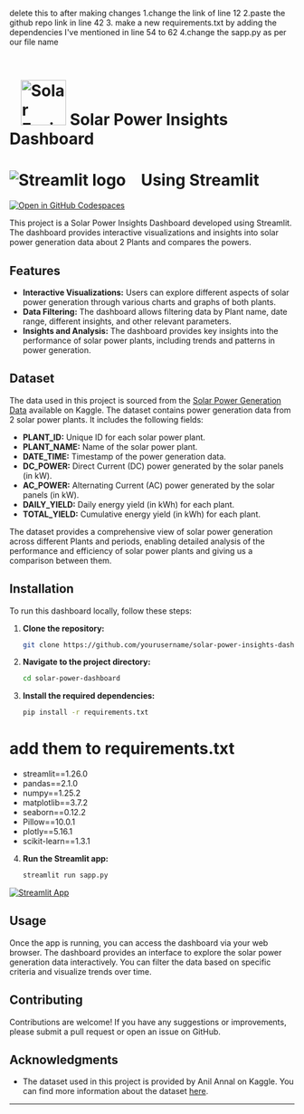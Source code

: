 delete this to after making changes 
1.change the link of line 12
2.paste the github repo link in line 42
3. make a new requirements.txt by adding the dependencies I've mentioned in line 54 to 62
4.change the sapp.py as per our file name

# <img src="https://github.com/AshuSingh96/llm-examples/blob/main/solar_fusion.png" alt="Solar Fusion logo" style="margin-left: 20px; margin-top: 20px; width: 80px;"></img>  Solar Power Insights Dashboard
# <img src="https://user-images.githubusercontent.com/7164864/217935870-c0bc60a3-6fc0-4047-b011-7b4c59488c91.png" alt="Streamlit logo" style="margin-right: 20px; width: auto;"> Using Streamlit



[![Open in GitHub Codespaces](https://github.com/codespaces/badge.svg)](https://codespaces.new/streamlit/llm-examples?quickstart=1)

This project is a Solar Power Insights Dashboard developed using Streamlit. The dashboard provides interactive visualizations and insights into solar power generation data about 2 Plants and compares the powers.

## Features

- **Interactive Visualizations:** Users can explore different aspects of solar power generation through various charts and graphs of both plants.
- **Data Filtering:** The dashboard allows filtering data by Plant name, date range, different insights, and other relevant parameters.
- **Insights and Analysis:** The dashboard provides key insights into the performance of solar power plants, including trends and patterns in power generation.

## Dataset

The data used in this project is sourced from the [Solar Power Generation Data](https://www.kaggle.com/datasets/anikannal/solar-power-generation-data) available on Kaggle. The dataset contains power generation data from 2 solar power plants. It includes the following fields:

- **PLANT_ID:** Unique ID for each solar power plant.
- **PLANT_NAME:** Name of the solar power plant.
- **DATE_TIME:** Timestamp of the power generation data.
- **DC_POWER:** Direct Current (DC) power generated by the solar panels (in kW).
- **AC_POWER:** Alternating Current (AC) power generated by the solar panels (in kW).
- **DAILY_YIELD:** Daily energy yield (in kWh) for each plant.
- **TOTAL_YIELD:** Cumulative energy yield (in kWh) for each plant.

The dataset provides a comprehensive view of solar power generation across different Plants and periods, enabling detailed analysis of the performance and efficiency of solar power plants and giving us a comparison between them.

## Installation

To run this dashboard locally, follow these steps:

1. **Clone the repository:**
   ```bash
   git clone https://github.com/yourusername/solar-power-insights-dashboard.git
   ```
   
2. **Navigate to the project directory:**
   ```bash
   cd solar-power-dashboard
   ```
   
3. **Install the required dependencies:**
   ```bash
   pip install -r requirements.txt
   ```
# add them to requirements.txt
- streamlit==1.26.0
- pandas==2.1.0
- numpy==1.25.2
- matplotlib==3.7.2
- seaborn==0.12.2
- Pillow==10.0.1
- plotly==5.16.1
- scikit-learn==1.3.1

4. **Run the Streamlit app:**
   ```bash
   streamlit run sapp.py
   ```
[![Streamlit App](https://static.streamlit.io/badges/streamlit_badge_black_white.svg)](https://solarpower-yu5kgl8v6gp4rdwcfolhq5.streamlit.app/)

## Usage

Once the app is running, you can access the dashboard via your web browser. The dashboard provides an interface to explore the solar power generation data interactively. You can filter the data based on specific criteria and visualize trends over time.

## Contributing

Contributions are welcome! If you have any suggestions or improvements, please submit a pull request or open an issue on GitHub.



## Acknowledgments

- The dataset used in this project is provided by Anil Annal on Kaggle. You can find more information about the dataset [here](https://www.kaggle.com/datasets/anikannal/solar-power-generation-data).

---


 

